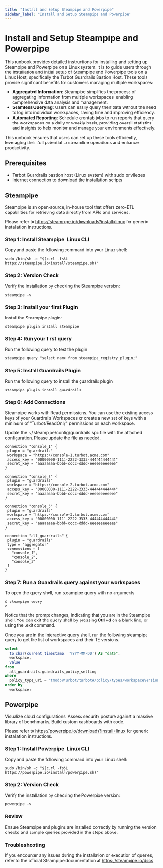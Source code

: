 ```yaml
---
title: "Install and Setup Steampipe and Powerpipe"
sidebar_label: "Install and Setup Steampipe and Powerpipe"
---
```


# Install and Setup Steampipe and Powerpipe

This runbook provides detailed instructions for installing and setting up Steampipe and Powerpipe on a Linux system. It is to guide users through the installation and initial setup of Steampipe and Powerpipe tools on a Linux Host, specifically the Turbot Guardrails Bastion Host. These tools provide significant benefits for customers managing multiple workspaces:

- **Aggregated Information**: Steampipe simplifies the process of aggregating information from multiple workspaces, enabling comprehensive data analysis and management.
- **Seamless Querying**: Users can easily query their data without the need to log into individual workspaces, saving time and improving efficiency.
- **Automated Reporting**: Schedule crontab jobs to run reports that query the workspaces on a daily or weekly basis, providing overall statistics and insights to help monitor and manage your environments effectively.

This runbook ensures that users can set up these tools efficiently, leveraging their full potential to streamline operations and enhance productivity.

## Prerequisites
* Turbot Guardrails bastion host (Linux system) with sudo privileges
* Internet connection to download the installation scripts

## Steampipe

Steampipe is an open-source, in-house tool that offers zero-ETL capabilities for retrieving data directly from APIs and services.

Please refer to https://steampipe.io/downloads?install=linux for generic installation instructions.

### Step 1: Install Steampipe: Linux CLI

Copy and paste the following command into your Linux shell:

```shell
sudo /bin/sh -c "$(curl -fsSL https://steampipe.io/install/steampipe.sh)"
```

### Step 2: Version Check
Verify the installation by checking the Steampipe version:  

```shell
steampipe -v
```

### Step 3: Install your first Plugin

Install the Steampipe plugin:

```shell
steampipe plugin install steampipe
```

### Step 4: Run your first query

Run the following query to test the plugin

```shell
steampipe query "select name from steampipe_registry_plugin;"
```

### Step 5: Install Guardrails Plugin

Run the following query to install the guardrails plugin

```shell
steampipe plugin install guardrails
```

### Step 6: Add Connections

Steampipe works with Read permissions. You can use the existing access keys of your Guardrails Workspaces or create a new set of keys with a minimum of "Turbot/ReadOnly" permissions on each workspace.

Update the ~/.steampipe/config/guardrails.spc file with the attached configuration. Please update the file as needed.

```shell
connection "console_1" {
 plugin = "guardrails"
 workspace = "https://console-1.turbot.acme.com"
 access_key = "00000000-1111-2222-3333-444444444444"
 secret_key = "aaaaaaaa-bbbb-cccc-dddd-eeeeeeeeeeee"
}

connection "console_2" {
 plugin = "guardrails"
 workspace = "https://console-2.turbot.acme.com"
 access_key = "00000000-1111-2222-3333-444444444444"
 secret_key = "aaaaaaaa-bbbb-cccc-dddd-eeeeeeeeeeee"
}

connection "console_3" {
 plugin = "guardrails"
 workspace = "https://console-3.turbot.acme.com"
 access_key = "00000000-1111-2222-3333-444444444444"
 secret_key = "aaaaaaaa-bbbb-cccc-dddd-eeeeeeeeeeee"
}

connection "all_guardrails" {
 plugin = "guardrails"
 type = "aggregator"
 connections = [
   "console_1",
   "console_2",
   "console_3"
 ]
}
```

### Step 7: Run a Guardrails query against your workspaces
To open the query shell, run steampipe query with no arguments

```shell
$ steampipe query
>
```

Notice that the prompt changes, indicating that you are in the Steampipe shell. You can exit the query shell by pressing **Ctrl+d** on a blank line, or using the .exit command.

Once you are in the interactive query shell, run the following steampipe query to get the list of workspaces and their TE versions.

```sql
select
  to_char(current_timestamp, 'YYYY-MM-DD') AS "date",
  workspace,
  value
from
  all_guardrails.guardrails_policy_setting
where
  policy_type_uri = 'tmod:@turbot/turbot#/policy/types/workspaceVersion'
order by
  workspace;
```

## Powerpipe

Visualize cloud configurations. Assess security posture against a massive library of benchmarks. Build custom dashboards with code.

Please refer to https://powerpipe.io/downloads?install=linux for generic installation instructions.

### Step 1: Install Powerpipe: Linux CLI

Copy and paste the following command into your Linux shell:

```shell
sudo /bin/sh -c "$(curl -fsSL https://powerpipe.io/install/powerpipe.sh)"
```

### Step 2: Version Check

Verify the installation by checking the Powerpipe version:  

```shell
powerpipe -v
```

### Review

Ensure Steampipe and plugins are installed correctly by running the version checks and sample queries provided in the steps above.

### Troubleshooting

If you encounter any issues during the installation or execution of queries, refer to the official Steampipe documentation at https://steampipe.io/docs

